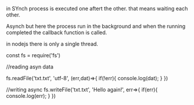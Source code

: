 in SYnch 
process is executed one aftert the other.
that means waiting each other. 

Asynch
but here the process run in the background and when the running completed the callback function is called.

in nodejs there is only a single thread.

const fs = require('fs')

//reading asyn data

fs.readFile('txt.txt', 'utf-8', (err,dat)=>{
    if(!err){
        console.log(dat);
    }
})

//writing async
fs.writeFile('txt.txt', 'Hello again!', err=>{
    if(err){
        console.log(err);
    }
})